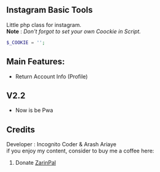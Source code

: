 ## Instagram Basic Tools

Little php class for instagram.\
**Note** : _Don't forgot to set your own Coockie in Script._

```php
$_COOKIE = '';
```

## Main Features:

* Return Account Info (Profile)

## V2.2

* Now is be Pwa

## Credits

Developer : Incognito Coder & Arash Ariaye\
if you enjoy my content, consider to buy me a coffee here:
1. Donate [ZarinPal](https://zarinp.al/@incognito)
